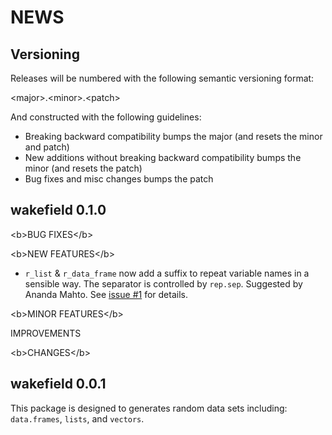 NEWS
====

Versioning
----------

Releases will be numbered with the following semantic versioning format:

&lt;major&gt;.&lt;minor&gt;.&lt;patch&gt;

And constructed with the following guidelines:

* Breaking backward compatibility bumps the major (and resets the minor
  and patch)
* New additions without breaking backward compatibility bumps the minor
  (and resets the patch)
* Bug fixes and misc changes bumps the patch


wakefield 0.1.0
----------------------------------------------------------------

&lt;b&gt;BUG FIXES&lt;/b&gt;

&lt;b&gt;NEW FEATURES&lt;/b&gt;

* `r_list` & `r_data_frame` now add a suffix to repeat variable names in a
  sensible way.  The separator is controlled by `rep.sep`.  Suggested by
  Ananda Mahto.  See <a href="https://github.com/trinker/wakefield/issues/1">issue #1</a> for details.

&lt;b&gt;MINOR FEATURES&lt;/b&gt;

IMPROVEMENTS

&lt;b&gt;CHANGES&lt;/b&gt;


wakefield 0.0.1
----------------------------------------------------------------

This package is designed to generates random data sets including: `data.frames`,
    `lists`, and `vectors`.